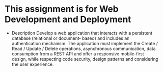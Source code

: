 # This assignment is for Web Development and Deployment 

- Description 
Develop a web application that interacts with a persistent database (relational or document-
based) and includes an authentication mechanism. The application must implement the
Create / Read / Update / Delete operations, asynchronous communication, data consumption
from a REST API and offer a responsive mobile-first design, while respecting code security,
design patterns and considering the user experience.
